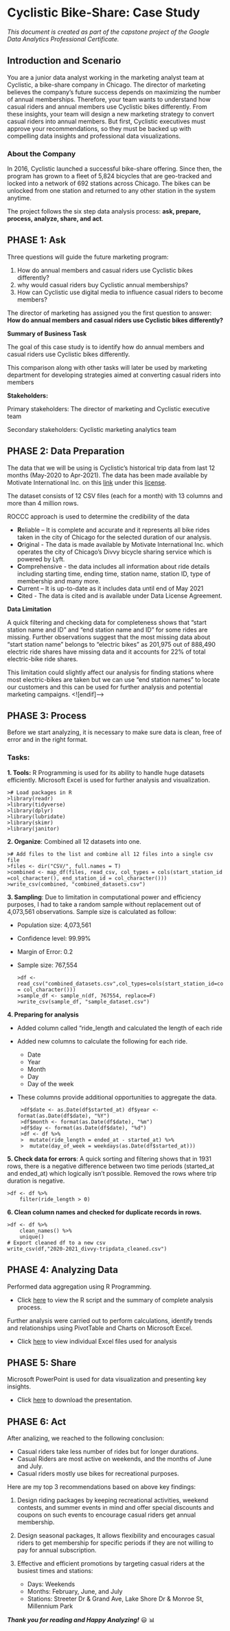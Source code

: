 # **Cyclistic Bike-Share: Case Study**

_This document is created as part of the capstone project of the Google Data Analytics Professional Certificate._

## Introduction and Scenario
You are a junior data analyst working in the marketing analyst team at Cyclistic, a bike-share company in Chicago. The director of marketing believes the company’s future success depends on maximizing the number of annual memberships. Therefore, your team wants to understand how casual riders and annual members use Cyclistic bikes differently. From these insights, your team will design a new marketing strategy to convert casual riders into annual members. But first, Cyclistic executives must approve your recommendations, so they must be backed up with compelling data insights and professional data visualizations.

### **About the Company**
In 2016, Cyclistic launched a successful bike-share offering. Since then, the program has grown to a fleet of 5,824 bicycles that are geo-tracked and locked into a network of 692 stations across Chicago. The bikes can be unlocked from one station and returned to any other station in the system anytime.

The project follows the six step data analysis process: **ask, prepare, process, analyze, share, and act**.

## **PHASE 1: Ask** 
Three questions will guide the future marketing program:
 1. How do annual members and casual riders use Cyclistic bikes
    differently? 
 2. why would casual riders buy Cyclistic annual memberships?
 3. How can Cyclistic use digital media to influence casual
        riders to become members?
        
The director of marketing has assigned you the first question to answer: 
**How do annual members and casual riders use Cyclistic bikes differently?**

**Summary of Business Task**

The goal of this case study is to identify how do annual members and casual riders use Cyclistic bikes differently.

This comparison along with other tasks will later be used by marketing department for developing strategies aimed at converting casual riders into members

**Stakeholders:**

Primary stakeholders: The director of marketing and Cyclistic executive team

Secondary stakeholders: Cyclistic marketing analytics team

## **PHASE 2: Data Preparation**

The data that we will be using is Cyclistic’s historical trip data from last 12 months (May-2020 to Apr-2021). The data has been made available by Motivate International Inc. on this [link](https://divvy-tripdata.s3.amazonaws.com/index.html) under this [license](https://www.divvybikes.com/data-license-agreement).

The dataset consists of 12 CSV files (each for a month) with 13 columns and more than 4 million rows.

ROCCC approach is used to determine the credibility of the data

-   **R**eliable – It is complete and accurate and it represents all bike rides taken in the city of Chicago for the selected duration of our analysis.
-   **O**riginal - The data is made available by Motivate International Inc. which operates the city of Chicago’s Divvy bicycle sharing service which is powered by Lyft.
-   **C**omprehensive - the data includes all information about ride details including starting time, ending time, station name, station ID, type of membership and many more.
-   **C**urrent – It is up-to-date as it includes data until end of May 2021
-   **C**ited - The data is cited and is available under Data License Agreement.

**Data Limitation**

A quick filtering and checking data for completeness shows that “start station name and ID” and “end station name and ID” for some rides are missing. Further observations suggest that the most missing data about “start station name” belongs to “electric bikes” as 201,975 out of 888,490 electric ride shares have missing data and it accounts for 22% of total electric-bike ride shares.

This limitation could slightly affect our analysis for finding stations where most electric-bikes are taken but we can use “end station names” to locate our customers and this can be used for further analysis and potential marketing campaigns.
<![endif]-->

## **PHASE 3: Process**

Before we start analyzing, it is necessary to make sure data is clean, free of error and in the right format.
### **Tasks:**

 **1. Tools:** R Programming is used for its ability to handle huge datasets efficiently. Microsoft Excel is used for further analysis and visualization. 

	># Load packages in R
	>library(readr)
	>library(tidyverse)
	>library(dplyr)
	>library(lubridate)
	>library(skimr)
	>library(janitor)

**2. Organize**: Combined all 12 datasets into one.

	># Add files to the list and combine all 12 files into a single csv file  	
	>files <- dir("CSV/", full.names = T)  	
	>combined <- map_df(files, read_csv, col_types = cols(start_station_id =col_character(), end_station_id = col_character())) 
	>write_csv(combined, "combined_datasets.csv")

**3. Sampling**: Due to limitation in computational power and efficiency purposes, I had to take a random sample without replacement out of 4,073,561 observations. Sample size is calculated as follow:
 - Population size: 4,073,561
 - Confidence level: 99.99%
 - Margin of Error: 0.2
 - Sample size: 767,554

       >df <-read_csv("combined_datasets.csv",col_types=cols(start_station_id=col_character(),end_station_id = col_character()))
       >sample_df <- sample_n(df, 767554, replace=F)
       >write_csv(sample_df, "sample_dataset.csv")


**4. Preparing for analysis**

- Added column called “ride_length and calculated the length of each ride
- Added new columns to calculate the following for each ride.
	- Date
	- Year
	- Month
	- Day
	- Day of the week
 - These columns provide additional opportunities to aggregate the data.

		>df$date <- as.Date(df$started_at) df$year <- format(as.Date(df$date), "%Y") 
		>df$month <- format(as.Date(df$date), "%m") 
		>df$day <- format(as.Date(df$date), "%d")
		>df <- df %>% 
		>  mutate(ride_length = ended_at - started_at) %>%   
		>  mutate(day_of_week = weekdays(as.Date(df$started_at)))

**5. Check data for errors**: A quick sorting and filtering shows that in 1931 rows, there is a negative difference between two time periods (started_at and ended_at) which logically isn’t possible.
	Removed the rows where trip duration is negative.

	>df <- df %>%   
		filter(ride_length > 0)

**6. Clean column names and checked for duplicate records in rows.**

    >df <- df %>%    
	    clean_names() %>%    
	    unique()
    # Export cleaned df to a new csv 
    write_csv(df,"2020-2021_divvy-tripdata_cleaned.csv")

## PHASE 4: Analyzing Data
Performed data aggregation using R Programming.
- Click [here](https://github.com/skramazan/GDA_Capstone_Project_Cyclistic_Bike-share/blob/main/02.%20Analysis/analysis_script.R) to view the R script and the summary of complete analysis process.

Further analysis were carried out to perform calculations, identify trends and relationships using PivotTable and Charts on Microsoft Excel.

 - Click [here](https://github.com/skramazan/GDA_Capstone_Project_Cyclistic_Bike-share/tree/main/02.%20Analysis) to view individual Excel files used for analysis

## PHASE 5: Share
Microsoft PowerPoint is used for data visualization and presenting key insights.
- Click [here](https://github.com/skramazan/GDA_Capstone_Project_Cyclistic_Bike-share/tree/main/03.%20Presentation) to download the presentation.

## PHASE 6: Act
After analizing, we reached to the following conclusion:
- Casual riders take less number of rides but for longer durations.
- Casual Riders are most active on weekends, and the months of June and July.
- Casual riders mostly use bikes for recreational purposes.

Here are my top 3 recommendations based on above key findings:
1. Design riding packages by keeping recreational activities, weekend contests, and summer events in mind and offer special discounts and coupons on such events to encourage casual riders get annual membership.

2. Design seasonal packages, It allows flexibility and encourages casual riders to get membership for specific periods if they are not willing to pay for annual subscription.

3. Effective and efficient promotions by targeting casual riders at the busiest times and stations:
	- Days: Weekends
	- Months: February, June, and July
	- Stations: Streeter Dr & Grand Ave, Lake Shore Dr & Monroe St, Millennium Park


***Thank you for reading and Happy Analyzing!*** :smiley: :bar_chart:
